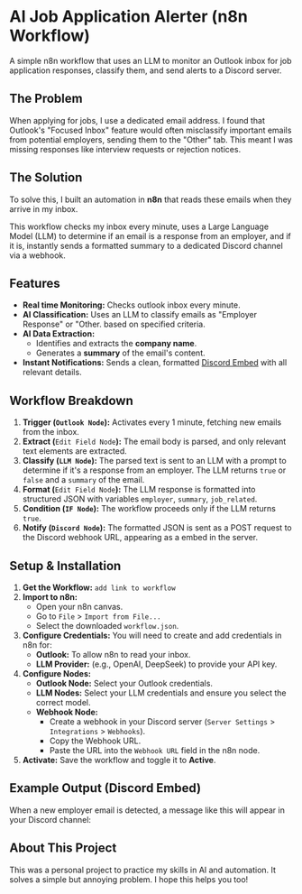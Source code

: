# AI Job Application Alerter (n8n Workflow)

A simple n8n workflow that uses an LLM to monitor an Outlook inbox for job application responses, classify them, and send alerts to a Discord server.

## The Problem

When applying for jobs, I use a dedicated email address. I found that Outlook's "Focused Inbox" feature would often misclassify important emails from potential employers, sending them to the "Other" tab. This meant I was missing responses like interview requests or rejection notices.

## The Solution

To solve this, I built an automation in **n8n** that reads these emails when they arrive in my inbox.

This workflow checks my inbox every minute, uses a Large Language Model (LLM) to determine if an email is a response from an employer, and if it is, instantly sends a formatted summary to a dedicated Discord channel via a webhook.

## Features

- **Real time Monitoring:** Checks outlook inbox every minute.
- **AI Classification:** Uses an LLM to classify emails as "Employer Response" or "Other. based on specified criteria.
- **AI Data Extraction:**
    - Identifies and extracts the **company name**.
    - Generates a **summary** of the email's content.
- **Instant Notifications:** Sends a clean, formatted [Discord Embed](https://www.google.com/search?q=https://discord.com/developers/docs/resources/channel%23embed-object) with all relevant details.

## Workflow Breakdown

1. **Trigger (`Outlook Node`):** Activates every 1 minute, fetching new emails from the inbox.
2. **Extract (**`Edit Field Node`**):** The email body is parsed, and only relevant text elements are extracted.
3. **Classify (`LLM Node`):** The parsed text is sent to an LLM with a prompt to determine if it's a response from an employer. The LLM returns `true` or `false` and a `summary` of the email. 
4. **Format (**`Edit Field Node`**):** The LLM response is formatted into structured JSON with variables `employer`, `summary`, `job_related`.
5. **Condition (`IF Node`):** The workflow proceeds only if the LLM returns `true`.
6. **Notify (`Discord Node`):** The formatted JSON is sent as a POST request to the Discord webhook URL, appearing as a embed in the server.

## Setup & Installation

1. **Get the Workflow:** `add link to workflow`
2. **Import to n8n:**
    - Open your n8n canvas.
    - Go to `File` > `Import from File...`
    - Select the downloaded `workflow.json`.
3. **Configure Credentials:**
You will need to create and add credentials in n8n for:
    - **Outlook:** To allow n8n to read your inbox.
    - **LLM Provider:** (e.g., OpenAI, DeepSeek) to provide your API key.
4. **Configure Nodes:**
    - **Outlook Node:** Select your Outlook credentials.
    - **LLM Nodes:** Select your LLM credentials and ensure you select the correct model.
    - **Webhook Node:**
        - Create a webhook in your Discord server (`Server Settings` > `Integrations` > `Webhooks`).
        - Copy the Webhook URL.
        - Paste the URL into the `Webhook URL` field in the n8n node.
5. **Activate:**
Save the workflow and toggle it to **Active**.

## Example Output (Discord Embed)

When a new employer email is detected, a message like this will appear in your Discord channel:



## About This Project

This was a personal project to practice my skills in AI and automation. It solves a simple but annoying problem. I hope this helps you too!

